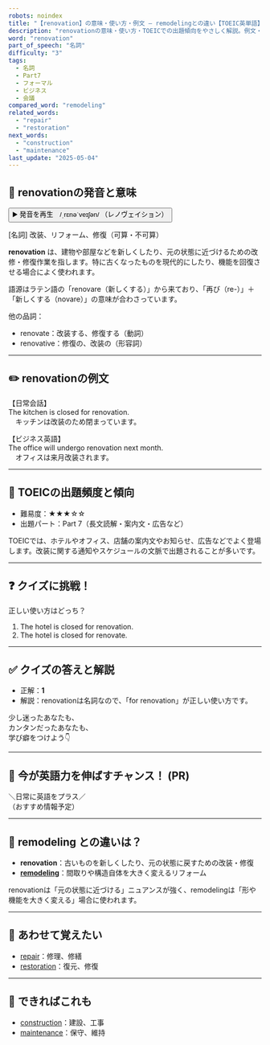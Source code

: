 ```yaml
---
robots: noindex
title: "【renovation】の意味・使い方・例文 ― remodelingとの違い【TOEIC英単語】"
description: "renovationの意味・使い方・TOEICでの出題傾向をやさしく解説。例文・クイズ付きでremodelingとの違いもわかりやすく学べます。"
word: "renovation"
part_of_speech: "名詞"
difficulty: "3"
tags:
  - 名詞
  - Part7
  - フォーマル
  - ビジネス
  - 会議
compared_word: "remodeling"
related_words:
  - "repair"
  - "restoration"
next_words:
  - "construction"
  - "maintenance"
last_update: "2025-05-04"
---
```


## 🔰 renovationの発音と意味

<button class="play-audio" onclick="playTTS('renovation')">
  <span class="play-audio-main">
    ▶️ 発音を再生　/ˌrɛnəˈveɪʃən/
  </span>
  <span class="play-audio-sub">
    （レノヴェイション）
  </span>
</button>

[名詞] 改装、リフォーム、修復（可算・不可算）

**renovation** は、建物や部屋などを新しくしたり、元の状態に近づけるための改修・修復作業を指します。特に古くなったものを現代的にしたり、機能を回復させる場合によく使われます。

語源はラテン語の「renovare（新しくする）」から来ており、「再び（re-）」＋「新しくする（novare）」の意味が合わさっています。

他の品詞：  
- renovate：改装する、修復する（動詞）
- renovative：修復の、改装の（形容詞）

---

## ✏️ renovationの例文

【日常会話】  
The kitchen is closed for renovation.  
　キッチンは改装のため閉まっています。

【ビジネス英語】  
The office will undergo renovation next month.  
　オフィスは来月改装されます。

---

## 🎯 TOEICの出題頻度と傾向

- 難易度：★★★☆☆
- 出題パート：Part 7（長文読解・案内文・広告など）

TOEICでは、ホテルやオフィス、店舗の案内文やお知らせ、広告などでよく登場します。改装に関する通知やスケジュールの文脈で出題されることが多いです。

---

## ❓ クイズに挑戦！

正しい使い方はどっち？

1. The hotel is closed for renovation.  
2. The hotel is closed for renovate.

---

## ✅ クイズの答えと解説

- 正解：**1**
- 解説：renovationは名詞なので、「for renovation」が正しい使い方です。

少し迷ったあなたも、  
カンタンだったあなたも、  
学び癖をつけよう👇️

---

## 🚀 今が英語力を伸ばすチャンス！ (PR)

<div class="info-center">
＼日常に英語をプラス／<br>  
（おすすめ情報予定）
</div>

---

## 🤔  remodeling との違いは？

- **renovation**：古いものを新しくしたり、元の状態に戻すための改装・修復
- **[remodeling](/word/remodeling/)**：間取りや構造自体を大きく変えるリフォーム

renovationは「元の状態に近づける」ニュアンスが強く、remodelingは「形や機能を大きく変える」場合に使われます。

---

## 🧩 あわせて覚えたい

- [repair](/word/repair/)：修理、修繕
- [restoration](/word/restoration/)：復元、修復

---

## 📖 できればこれも

- [construction](/word/construction/)：建設、工事
- [maintenance](/word/maintenance/)：保守、維持

<!-- cvid: aid28_bid23 -->
